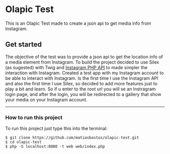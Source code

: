 # Olapic Test
This is an Olapic Test made to create a json api to get media info from Instagram.

## Get started
The objective of the test was to provide a json api to get the location info of a media element from Instagram.
To build the project decided to use Silex (as sugested) with Twig and [Instagram PHP API](https://github.com/cosenary/Instagram-PHP-API) to made simpler the interaction with Instagram.
Created a test app with my Instagram account to be able to interact with Instagram. 
Is the first time I use the Instagram API and also the first time I use Silex, so decided to add more features just to play a bit and learn. 
So if u enter to the root url you will se an Instragram login page, and after the login, you will be redirected to a gallery that show your media on your Instagram account.

---
### How to run this project
To run this project just type this into the terminal:
```
$ git clone https://github.com/matiasbastos/olapic-test.git
$ cd olapic-test
$ php -S localhost:8080 -t web web/index.php
```

